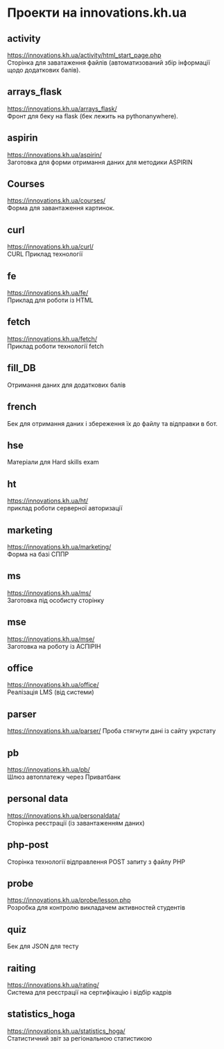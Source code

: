 # Проекти на innovations.kh.ua
## activity
https://innovations.kh.ua/activity/html_start_page.php  
Сторінка для заватаження файлів (автоматизований збір інформації щодо додаткових балів).
## arrays_flask
https://innovations.kh.ua/arrays_flask/  
Фронт для беку на flask (бек лежить на pythonanywhere).

## aspirin
https://innovations.kh.ua/aspirin/  
Заготовка для форми отримання даних для методики ASPIRIN

## Courses
https://innovations.kh.ua/courses/  
Форма для завантаження картинок.

## curl
https://innovations.kh.ua/curl/  
CURL Приклад технології

## fe
https://innovations.kh.ua/fe/  
Приклад для роботи із HTML

## fetch
https://innovations.kh.ua/fetch/    
Приклад роботи технології fetch

## fill_DB
Отримання даних для додаткових балів

## french
Бек для отримання даних і збереження їх до файлу та відправки в бот.


## hse
Матеріали для Hard skills exam

## ht
https://innovations.kh.ua/ht/  
приклад роботи серверної авторизації

## marketing
https://innovations.kh.ua/marketing/  
Форма на базі СППР


## ms
https://innovations.kh.ua/ms/  
Заготовка під особисту сторінку

## mse
https://innovations.kh.ua/mse/  
Заготовка  на роботу із АСПІРІН

## office
https://innovations.kh.ua/office/  
Реалізація LMS (від системи)


## parser
https://innovations.kh.ua/parser/
Проба стягнути дані із сайту укрстату

## pb
https://innovations.kh.ua/pb/  
Шлюз автоплатежу через Приватбанк

## personal data
https://innovations.kh.ua/personaldata/  
Сторінка реєстрації (із завантаженням даних)

## php-post
Сторінка технології відправлення POST запиту з файлу PHP

## probe
https://innovations.kh.ua/probe/lesson.php  
Розробка для контролю викладачем активностей студентів

## quiz
Бек для JSON для тесту


## raiting
https://innovations.kh.ua/rating/  
Система для реєстрації на сертифікацію і відбір кадрів

## statistics_hoga
https://innovations.kh.ua/statistics_hoga/  
Статистичний звіт за регіональною статистикою




